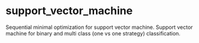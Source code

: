 # support_vector_machine
Sequential minimal optimization for support vector machine. Support vector machine for binary and multi class (one vs one strategy) classification.
